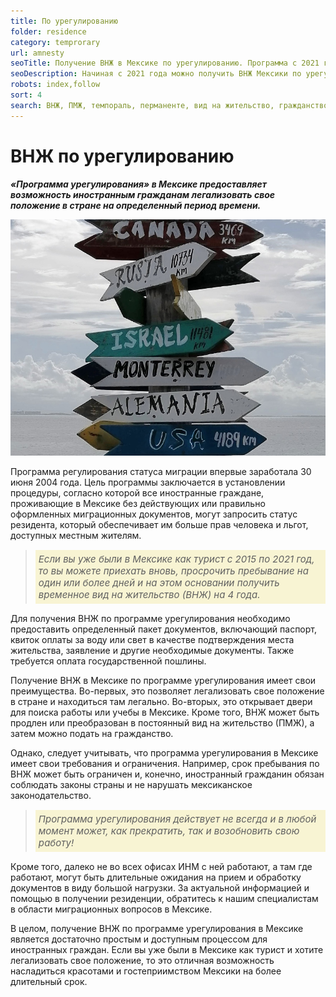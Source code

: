```yaml
---
title: По урегулированию
folder: residence
category: temprorary
url: amnesty
seoTitle: Получение ВНЖ в Мексике по урегулированию. Программа с 2021 года.
seoDescription: Начиная с 2021 года можно получить ВНЖ Мексики по урегулированию если вы ранее посещали Мексику как турист и сегодня у вас просрочен срок пребывания.
robots: index,follow
sort: 4
search: ВНЖ, ПМЖ, темпораль, перманенте, вид на жительство, гражданство, резиденция, миграция, урегулирование, въезд, на 4 года, требования, Ограничения, Программа, Специалисты, Миграционные вопросы, Ошибки, Проблемы, Помощь, Изучение, Правила, Законодательство, Разрешение, Резидентство, Переезд, Иммиграция, Документы, Процесс, Регистрация, Поддержка, Консультация, Сроки, Адаптация, Интеграция.
---
```


# ВНЖ по урегулированию

***«Программа урегулирования» в Мексике предоставляет возможность иностранным гражданам легализовать свое положение в стране на определенный период времени.***

![внж по урегулированию](../../../images/pages/pmj_po_uregulirovaniyu.jpg)

Программа регулирования статуса миграции впервые заработала 30 июня 2004 года. Цель программы заключается в установлении процедуры, согласно которой все иностранные граждане, проживающие в Мексике без действующих или правильно оформленных миграционных документов, могут запросить статус резидента, который обеспечивает им больше прав человека и льгот, доступных местным жителям.

> *<p style="font-size:15px; background-color:#f8f4d3; padding:5px; text-align: left">Если вы уже были в Мексике как турист с 2015 по 2021 год, то вы можете приехать вновь, просрочить пребывание на один или более дней и на этом основании получить временное вид на жительство (ВНЖ) на 4 года.</P>*

Для получения ВНЖ по программе урегулирования необходимо предоставить определенный пакет документов, включающий паспорт, квиток оплаты за воду или свет в качестве подтверждения места жительства, заявление и другие необходимые документы. Также требуется оплата государственной пошлины.

Получение ВНЖ в Мексике по программе урегулирования имеет свои преимущества. Во-первых, это позволяет легализовать свое положение в стране и находиться там легально. Во-вторых, это открывает двери для поиска работы или учебы в Мексике. Кроме того, ВНЖ может быть продлен или преобразован в постоянный вид на жительство (ПМЖ), а затем можно подать на гражданство.

Однако, следует учитывать, что программа урегулирования в Мексике имеет свои требования и ограничения. Например, срок пребывания по ВНЖ может быть ограничен и, конечно, иностранный гражданин обязан соблюдать законы страны и не нарушать мексиканское законодательство.

> *<p style="font-size:15px; background-color:#f8f4d3; padding:5px; text-align: left">Программа урегулирования действует не всегда и в любой момент может, как прекратить, так и возобновить свою работу!</P>*

Кроме того, далеко не во всех офисах ИНМ с ней работают, а там где работают, могут быть длительные ожидания на прием и обработку документов в виду большой нагрузки. За актуальной информацией и помощью в получении резиденции, обратитесь к нашим специалистам в области миграционных вопросов в Мексике.

В целом, получение ВНЖ по программе урегулирования в Мексике является достаточно простым и доступным процессом для иностранных граждан. Если вы уже были в Мексике как турист и хотите легализовать свое положение, то это отличная возможность насладиться красотами и гостеприимством Мексики на более длительный срок.
